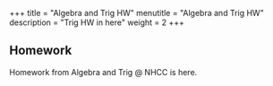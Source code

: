 +++
title = "Algebra and Trig HW"
menutitle = "Algebra and Trig HW"
description = "Trig HW in here"
weight = 2
+++

## Homework
Homework from Algebra and Trig @ NHCC is here.
